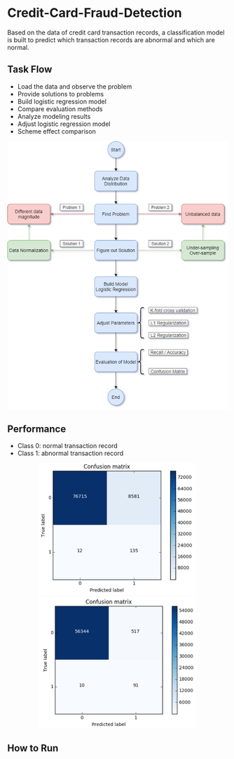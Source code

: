 # Credit-Card-Fraud-Detection
Based on the data of credit card transaction records, a classification model is built to predict which transaction records are abnormal and which are normal.

## Task Flow
- Load the data and observe the problem
- Provide solutions to problems
- Build logistic regression model
- Compare evaluation methods
- Analyze modeling results
- Adjust logistic regression model
- Scheme effect comparison

![Workflow](https://github.com/JimengShi/Credit-Card-Fraud-Detection/blob/master/images/Workflow.png)

## Performance
- Class 0: normal transaction record
- Class 1: abnormal transaction record

<div align="center">
<img src="https://github.com/JimengShi/Credit-Card-Fraud-Detection/blob/master/images/Evaluation%20with%20under-sampling.png" height="300px" alt="Evaluation with under-sampling" ><img src="https://github.com/JimengShi/Credit-Card-Fraud-Detection/blob/master/images/Evaluation%20with%20over-sampling.png" height="300px" alt="over-sampling" >    
</div>

## How to Run
